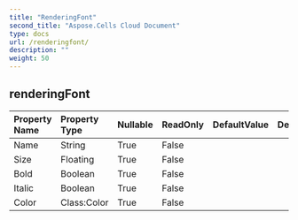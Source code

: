 ```yaml
---
title: "RenderingFont"
second_title: "Aspose.Cells Cloud Document"
type: docs
url: /renderingfont/
description: ""
weight: 50
---
```


## **renderingFont**

 

| Property Name | Property Type | Nullable |  ReadOnly | DefaultValue | Description | 
| :- | :- | :- |:- |  :- | :- |
| Name | String | True |  False |  |  |  
| Size | Floating | True |  False |  |  |  
| Bold | Boolean | True |  False |  |  |  
| Italic | Boolean | True |  False |  |  |  
| Color | Class:Color | True |  False |  |  |  


